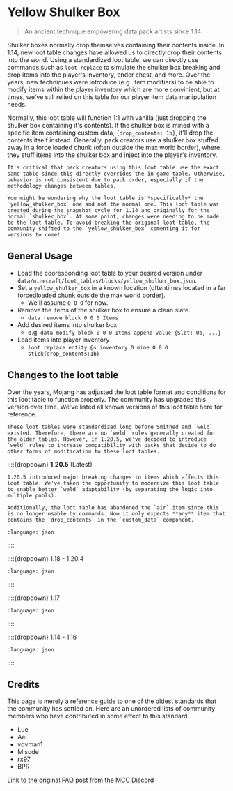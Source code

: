 # Yellow Shulker Box
> An ancient technique empowering data pack artists since 1.14

Shulker boxes normally drop themselves containing their contents inside. In 1.14, new loot table changes have allowed us to directly drop their contents into the world. Using a standardized loot table, we can directly use commands such as `loot replace` to simulate the shulker box breaking and drop items into the player's inventory, ender chest, and more. Over the years, new techniques were introduce (e.g. item modifiers) to be able to modify items within the player inventory which are more convinient, but at times, we've still relied on this table for our player item data manipulation needs.

Normally, this loot table will function 1:1 with vanilla (just dropping the shulker box containing it's contents). If the shulker box is mined with a specific item containing custom data, `{drop_contents: 1b}`, it'll drop the contents itself instead. Generally, pack creators use a shulker box stuffed away in a force loaded chunk (often outside the max world border), where they stuff items into the shulker box and inject into the player's inventory.

```{important}
It's critical that pack creators using this loot table use the exact same table since this directly overrides the in-game table. Otherwise, behavior is not consistent due to pack order, especially if the methodology changes between tables.
```

```{hint}
You might be wondering why the loot table is *specifically* the `yellow_shulker_box` one and not the normal one. This loot table was created during the snapshot cycle for 1.14 and originally for the normal `shulker_box`. At some point, changes were needing to be made to the loot table. To avoid breaking the original loot table, the community shifted to the `yellow_shulker_box` cementing it for versions to come!
```

## General Usage

- Load the cooresponding loot table to your desired version under `data/minecraft/loot_tables/blocks/yellow_shulker_box.json`.
- Set a `yellow_shulker_box` in a known location (oftentimes located in a far forcedloaded chunk outside the max world border).
  - We'll assume `0 0 0` for now.
- Remove the items of the shulker box to ensure a clean slate.
  - `data remove block 0 0 0 Items`
- Add desired items into shulker box
  - e.g. `data modify block 0 0 0 Items append value {Slot: 0b, ...}`
- Load items into player inventory
  - `loot replace entity @s inventory.0 mine 0 0 0 stick{drop_contents:1b}`

## Changes to the loot table

Over the years, Mojang has adjusted the loot table format and conditions for this loot table to function properly. The community has upgraded this version over time. We've listed all known versions of this loot table here for reference.

```{note}
These loot tables were standardized long before Smithed and `weld` existed. Therefore, there are no `weld` rules generally created for the older tables. However, in 1.20.5, we've decided to introduce `weld` rules to increase compatibility with packs that decide to do other forms of modification to these loot tables.
```

::::{dropdown} **1.20.5** (Latest)

```{important}
1.20.5 introduced major breaking changes to items which affects this loot table. We've taken the opportunity to modernize this loot table to enable better `weld` adaptability (by separating the logic into multiple pools).

Additionally, the loot table has abandoned the `air` item since this is no longer usable by commands. Now it only expects **any** item that contains the `drop_contents` in the `custom_data` component.
```

```{literalinclude} tables/1.20.5.json
:language: json
```

::::

::::{dropdown} 1.18 - 1.20.4

```{literalinclude} tables/1.18-1.20.4.json
:language: json
```

::::

::::{dropdown} 1.17

```{literalinclude} tables/1.17.json
:language: json
```

::::

::::{dropdown} 1.14 - 1.16

```{literalinclude} tables/1.14-1.16.json
:language: json
```

::::

## Credits

This page is merely a reference guide to one of the oldest standards that the community has settled on. Here are an unordered lists of community members who have contributed in some effect to this standard.

- Lue
- Ael
- vdvman1
- Misode
- rx97
- BPR

[Link to the original FAQ post from the MCC Discord](https://discord.com/channels/154777837382008833/157097006500806656/655840284189392902)
